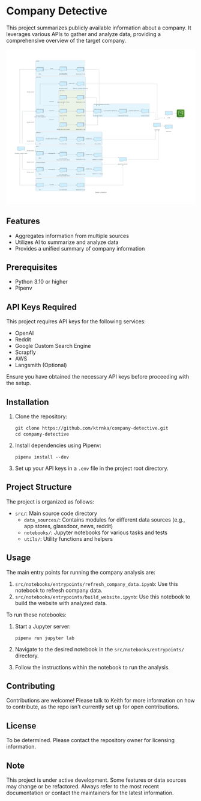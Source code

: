 # Company Detective

This project summarizes publicly available information about a company. It leverages various APIs to gather and analyze data, providing a comprehensive overview of the target company.

![System diagram](system_diagram.png)

## Features

- Aggregates information from multiple sources
- Utilizes AI to summarize and analyze data
- Provides a unified summary of company information

## Prerequisites

- Python 3.10 or higher
- Pipenv

## API Keys Required

This project requires API keys for the following services:

- OpenAI
- Reddit
- Google Custom Search Engine
- Scrapfly
- AWS
- Langsmith (Optional)

Ensure you have obtained the necessary API keys before proceeding with the setup.

## Installation

1. Clone the repository:
   ```
   git clone https://github.com/ktrnka/company-detective.git
   cd company-detective
   ```

2. Install dependencies using Pipenv:
   ```
   pipenv install --dev
   ```

3. Set up your API keys in a `.env` file in the project root directory.

## Project Structure

The project is organized as follows:

- `src/`: Main source code directory
  - `data_sources/`: Contains modules for different data sources (e.g., app stores, glassdoor, news, reddit)
  - `notebooks/`: Jupyter notebooks for various tasks and tests
  - `utils/`: Utility functions and helpers

## Usage

The main entry points for running the company analysis are:

1. `src/notebooks/entrypoints/refresh_company_data.ipynb`: Use this notebook to refresh company data.
2. `src/notebooks/entrypoints/build_website.ipynb`: Use this notebook to build the website with analyzed data.

To run these notebooks:

1. Start a Jupyter server:
   ```
   pipenv run jupyter lab
   ```

2. Navigate to the desired notebook in the `src/notebooks/entrypoints/` directory.

3. Follow the instructions within the notebook to run the analysis.

## Contributing

Contributions are welcome! Please talk to Keith for more information on how to contribute, as the repo isn't currently set up for open contributions.

## License

To be determined. Please contact the repository owner for licensing information.

## Note

This project is under active development. Some features or data sources may change or be refactored. Always refer to the most recent documentation or contact the maintainers for the latest information.